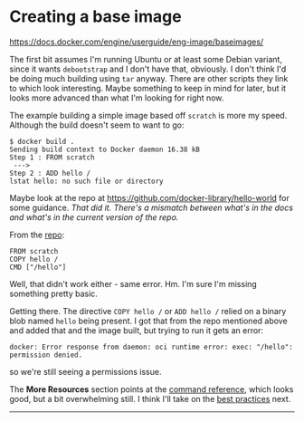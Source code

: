 # Creating a base image

https://docs.docker.com/engine/userguide/eng-image/baseimages/

The first bit assumes I'm running Ubuntu or at least some Debian variant, since it wants `debootstrap` and I don't have that, obviously. I don't think I'd be doing much building using `tar` anyway. There are other scripts they link to which look interesting. Maybe something to keep in mind for later, but it looks more advanced than what I'm looking for right now.

The example building a simple image based off `scratch` is more my speed. Although the build doesn't seem to want to go:

```
$ docker build .
Sending build context to Docker daemon 16.38 kB
Step 1 : FROM scratch
 ---> 
Step 2 : ADD hello /
lstat hello: no such file or directory
```

Maybe look at the repo at https://github.com/docker-library/hello-world for some guidance. _That did it. There's a mismatch between what's in the docs and what's in the current version of the repo._

From the [repo](https://github.com/docker-library/hello-world/blob/master/hello-world/Dockerfile):

```
FROM scratch
COPY hello /
CMD ["/hello"]
```

Well, that didn't work either - same error. Hm. I'm sure I'm missing something pretty basic.

Getting there. The directive `COPY hello /` or `ADD hello /` relied on a binary blob named `hello` being present. I got that from the repo mentioned above and added that and the image built, but trying to run it gets an error:

```
docker: Error response from daemon: oci runtime error: exec: "/hello": permission denied.
```

so we're still seeing a permissions issue.

The __More Resources__ section points at the [command reference](https://docs.docker.com/engine/reference/builder/), which looks good, but a bit overwhelming still. I think I'll take on the [best practices](https://docs.docker.com/engine/userguide/eng-image/dockerfile_best-practices/) next.


-----
